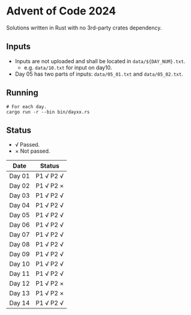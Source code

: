# Advent of Code 2024

Solutions written in Rust with no 3rd-party crates dependency.

## Inputs

* Inputs are not uploaded and shall be located in `data/${DAY_NUM}.txt`.
  * e.g. `data/10.txt` for input on day10.
* Day 05 has two parts of inputs: `data/05_01.txt` and `data/05_02.txt`.

## Running

```shell
# For each day.
cargo run -r --bin bin/dayxx.rs
```

## Status

* √ Passed.
* × Not passed.

|  Date  |   Status  |
| ------ | --------- |
| Day 01 | P1 √ P2 √ |
| Day 02 | P1 √ P2 × |
| Day 03 | P1 √ P2 √ |
| Day 04 | P1 √ P2 √ |
| Day 05 | P1 √ P2 √ |
| Day 06 | P1 √ P2 √ |
| Day 07 | P1 √ P2 √ |
| Day 08 | P1 √ P2 √ |
| Day 09 | P1 √ P2 √ |
| Day 10 | P1 √ P2 √ |
| Day 11 | P1 √ P2 √ |
| Day 12 | P1 √ P2 × |
| Day 13 | P1 √ P2 × |
| Day 14 | P1 √ P2 √ |
